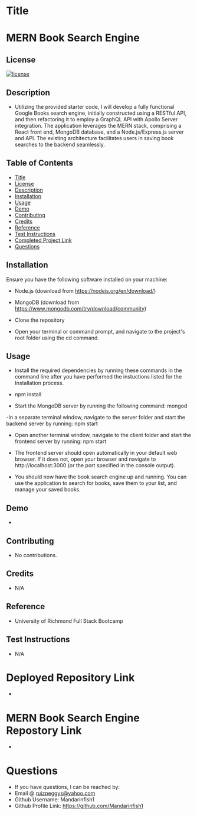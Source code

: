 # Title

# MERN Book Search Engine

## License

[![license](https://img.shields.io/badge/License-MIT-green)](https://opensource.org/licenses/MIT)

## Description

- Utilizing the provided starter code, I will develop a fully functional Google Books search engine, initially constructed using a RESTful API, and then refactoring it to employ a GraphQL API with Apollo Server integration. The application leverages the MERN stack, comprising a React front end, MongoDB database, and a Node.js/Express.js server and API. The existing architecture facilitates users in saving book searches to the backend seamlessly.

## Table of Contents

- [Title](#title)
- [License](#license)
- [Description](#description)
- [Installation](#installation)
- [Usage](#usage)
- [Demo](#demo)
- [Contributing](#contributing)
- [Credits](#credits)
- [Reference](#reference)
- [Test Instructions](#test-instructions)
- [Completed Project Link](#completed-project-link)
- [Questions](#questions)

## Installation

Ensure you have the following software installed on your machine:

- Node.js (download from https://nodejs.org/en/download/)
- MongoDB (download from https://www.mongodb.com/try/download/community)

- Clone the repository 

- Open your terminal or command prompt, and navigate to the project's root folder using the cd command.


## Usage

- Install the required dependencies by running these commands in the command line after you have performed the instuctions listed for the Installation process.

- npm install
- Start the MongoDB server by running the following command: mongod

-In a separate terminal window, navigate to the server folder and start the backend server by running: npm start

- Open another terminal window, navigate to the client folder and start the frontend server by running: npm start

- The frontend server should open automatically in your default web browser. If it does not, open your browser and navigate to http://localhost:3000 (or the port specified in the console output).

- You should now have the book search engine up and running. You can use the application to search for books, save them to your list, and manage your saved books.

## Demo

- 

## Contributing

- No contributions.

## Credits

- N/A

## Reference

- University of Richmond Full Stack Bootcamp

## Test Instructions

- N/A

# Deployed Repository Link

- 

# MERN Book Search Engine Repostory Link

- 

# Questions

- If you have questions, I can be reached by:
- Email @ ruizpeggys@yahoo.com
- Github Username: Mandarinfish1
- Github Profile Link: https://github.com/Mandarinfish1
